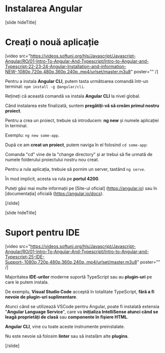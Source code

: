 # Instalarea Angular

[slide hideTitle]

# Creați o nouă aplicație

[video src="https://videos.softuni.org/hls/Javascript/Javascript-Angular/RO/01-Intro-To-Angular-And-Typescript/Intro-to-Angular-and-Typescript-22-23-24-Angular-Installation-and-information-NEW-,1080p,720p,480p,360p,240p,.mp4/urlset/master.m3u8" poster="" /]

Pentru a instala **Angular CLI**, putem tasta următoarea comandă într-un terminal: `npm install -g @angular/cli`.

Rețineți că această comandă va instala **Angular CLI** la nivel global.

Când instalarea este finalizată, suntem **pregătiți-vă să creăm primul nostru proiect**.

Pentru a crea un proiect, trebuie să introducem: **ng new** și numele aplicației în terminal.

Exemplu: `ng new some-app`.

După ce am **creat un proiect**, putem naviga în el folosind `cd some-app`:

Comanda "cd" vine de la "change directory" și ar trebui să fie urmată de numele folderului proiectului nostru nou creat.

Pentru a rula aplicația, trebuie să pornim un server, tastând `ng serve`.

În mod implicit, acesta va rula pe **portul 4200**.

Puteți găsi mai multe informații pe [Site-ul oficial] (https://angular.io) sau în [documentația] oficială (https://angular.io/docs).


[/slide]

[slide hideTitle]

# Suport pentru IDE

[video src="https://videos.softuni.org/hls/Javascript/Javascript-Angular/RO/01-Intro-To-Angular-And-Typescript/Intro-to-Angular-and-Typescript-25-IDE-Support-,1080p,720p,480p,360p,240p,.mp4/urlset/master.m3u8" poster="" /]

Majoritatea **IDE-urilor** moderne suportă TypeScript sau au **plugin-uri** pe care le putem instala.

De exemplu, **Visual Studio Code** acceptă în totalitate TypeScript, **fără a fi nevoie de plugin-uri suplimentare**.

Atunci când se utilizează VSCode pentru Angular, poate fi instalată extensia "**Angular Language Service**", care va **inițializa IntelliSense atunci când se leagă proprietăți de clasă** sau **componente în fișiere HTML**.

**Angular CLI**, vine cu toate aceste instrumente preinstalate.

Nu este nevoie să folosim **linter** sau să instalăm alte **plugins**.

[/slide]
